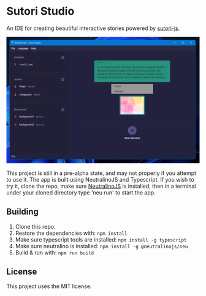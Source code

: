 # Sutori Studio

An IDE for creating beautiful interactive stories powered by [sutori-js](https://github.com/kodaloid/sutori-js).

![alt text](https://github.com/kodaloid/sutori-studio/blob/main/screenshot.png?raw=true)

This project is still in a pre-alpha state, and may not properly if you attempt to
use it. The app is built using NeutralinoJS and Typescript. If you wish to try it,
clone the repo, make sure [NeutralinoJS](https://neutralino.js.org/) is installed,
then in a terminal under your cloned directory type 'neu run' to start the app.

## Building

1. Clone this repo.
2. Restore the dependencies with: `npm install`
2. Make sure typescript tools are installed: `npm install -g typescript`
3. Make sure neutralino is installed: `npm install -g @neutralinojs/neu`
4. Build & run with: `npm run build`

## License

This project uses the MIT license.
